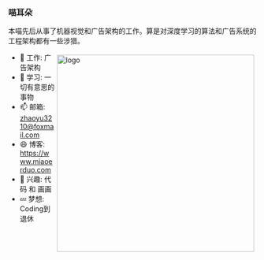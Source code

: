### 喵耳朵

本喵先后从事了机器视觉和广告架构的工作。算是对深度学习的算法和广告系统的工程架构都有一些涉猎。

<img src="https://github-readme-stats.vercel.app/api?username=miaoerduo&show_icons=true&theme=radical" alt="logo" width="400" align="right" style="margin: 5px; margin-bottom: 20px;" />

- 🔭 工作: 广告架构
- 🌱 学习: 一切有意思的事物
- 📫 邮箱: [zhaoyu3210@foxmail.com](mailto://zhaoyu3210@foxmail.com)
- 😄 博客: https://www.miaoerduo.com
- 💖 兴趣: 代码 和 画画
- 💤 梦想: Coding到退休

<!-- <img src="https://github-readme-stats.vercel.app/api/top-langs/?username=miaoerduo&layout=compact&count_private=true&theme=radical&hide=html,javascript,css,vue" alt="logo" width="400" align="right" style="margin: 5px; margin-bottom: 20px;" /> -->

